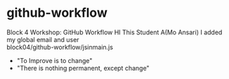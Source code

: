 # github-workflow
Block 4 Workshop: GitHub Workflow
HI This Student A(Mo Ansari) 
I added my global email and user  
block04/github-workflow/jsinmain.js
- "To Improve is to change"
- "There is nothing permanent, except change"
